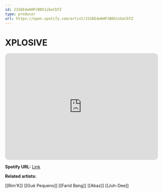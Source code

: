 ```yaml
---
id: 21S6E4w6HPJB0h1zboCbTZ
type: producer
url: https://open.spotify.com/artist/21S6E4w6HPJB0h1zboCbTZ
---
```

# XPLOSIVE

<iframe style="border-radius:12px" src="https://open.spotify.com/embed/artist/21S6E4w6HPJB0h1zboCbTZ" width="100%" height="352" frameBorder="0" allowfullscreen="" allow="autoplay; clipboard-write; encrypted-media; fullscreen; picture-in-picture" loading="lazy"></iframe>

**Spotify URL:** [Link](https://open.spotify.com/artist/21S6E4w6HPJB0h1zboCbTZ)

**Related artists:**

[[Rim'K]]
[[Guè Pequeno]]
[[Farid Bang]]
[[Abaz]]
[[Juh-Dee]]
